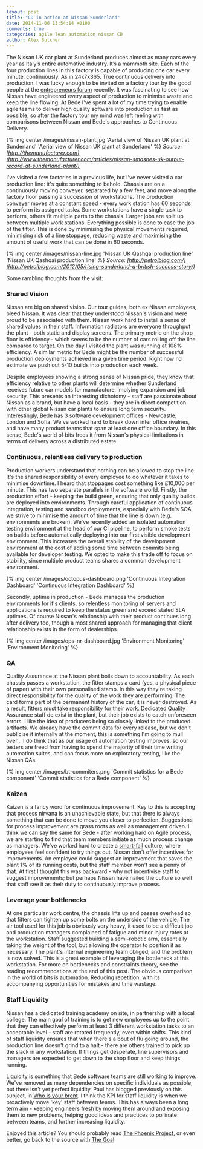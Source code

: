 ```yaml
---
layout: post
title: "CD in action at Nissan Sunderland"
date: 2014-11-06 13:54:14 +0100
comments: true
categories: agile lean automation nissan CD
author: Alex Butcher
---
```


The Nissan UK car plant at Sunderland produces almost as many cars every year as Italy’s entire automative industry. It’s a mammoth site.  Each of the four production lines in this factory is capable of producing one car every minute, continuously. As in 24x7x365. True continuous delivery into production. I was lucky enough to be invited on a factory tour by the good people at the [entrepreneurs forum](http://www.entrepreneursforum.net) recently. It was fascinating to see how Nissan have engineered every aspect of production to minimise waste and keep the line flowing. At Bede I've spent a lot of my time trying to enable agile teams to deliver high quality software into production as fast as possible, so after the factory tour my mind was left reeling with comparisons between Nissan and Bede's approaches to Continuous Delivery. 

{% img center /images/nissan-plant.jpg 'Aerial view of Nissan UK plant at Sunderland' 'Aerial view of Nissan UK plant at Sunderland' %}
*Source: [http://themanufacturer.com](http://www.themanufacturer.com/articles/nissan-smashes-uk-output-record-at-sunderland-plant/)*

<!-- more -->

I've visited a few factories in a previous life, but I've never visited a car production line: it's quite something to behold. Chassis are on a continuously moving conveyer, separated by a few feet, and move along the factory floor passing a succession of workstations.  The production conveyer moves at a constant speed - every work station has 60 seconds to perform its assigned tasks.  Some workstations have a single task to perform, others fit multiple parts to the chassis. Larger jobs are split up between multiple work stations.  Everything possible is done to ease the job of the fitter.  This is done by minimising the physical movements required, minimising risk of a line stoppage, reducing waste and maximising the amount of useful work that can be done in 60 seconds.

{% img center /images/nissan-line.jpg 'Nissan UK Qashqai production line' 'Nissan UK Qashqai production line' %}
*Source: [http://petrolblog.com/](http://petrolblog.com/2012/05/rising-sunderland-a-british-success-story/)*

Some rambling thoughts from the visit:

### Shared Vision

Nissan are big on shared vision. Our tour guides, both ex Nissan employees, bleed Nissan. It was clear that they understood Nissan's vision and were proud to be associated with them. Nissan work hard to install a sense of shared values in their staff. Information radiators are everyone throughput the plant - both static and display screens.  The primary metric on the shop floor is efficiency - which seems to be the number of cars rolling off the line compared to target.  On the day I visited the plant was running at 108% efficiency. A similar metric for Bede might be the number of successful production deployments achieved in a given time period.  Right now I'd estimate we push out 5-10 builds into production each week.

Despite employees showing a strong sense of Nissan pride, they know that efficiency relative to other plants will determine whether Sunderland receives future car models for manufacture, implying expansion and job security. This presents an interesting dichotomy - staff are passionate about Nissan as a brand, but have a local basis - they are in direct competition with other global Nissan car plants to ensure long term security.  Interestingly, Bede has 3 software development offices - Newcastle, London and Sofia.  We've worked hard to break down inter office rivalries, and have many product teams that span at least one office boundary.  In this sense, Bede's world of bits frees it from Nissan's physical limitations in terms of delivery across a distributed estate.

### Continuous, relentless delivery to production

Production workers understand that nothing can be allowed to stop the line. It's the shared responsibility of every employee to do whatever it takes to minimise downtime.  I heard that stoppages cost something like £10,000 per minute. This has two separate parallels in the software world.  Firstly, the production effort - keeping the build green, ensuring that only quality builds are deployed into environments. Through careful application of continuous integration, testing and sandbox deployments, especially with Bede's SOA, we strive to minimise the amount of time that the line is down (e.g. environments are broken). We've recently added an isolated automation testing environment at the head of our CI pipeline, to perform smoke tests on builds before automatically deploying into our first visible development environment. This increases the overall stability of the development environment at the cost of adding some time between commits being available for developer testing. We opted to make this trade off to focus on stability, since multiple product teams shares a common development environment.

{% img center /images/octopus-dashboard.png 'Continuous Integration Dashboard' 'Continuous Integration Dashboard' %}

Secondly, uptime in production - Bede manages the production environments for it's clients, so relentless monitoring of servers and applications is required to keep the status green and exceed stated SLA uptimes. Of course Nissan's relationship with their product continues long after delivery too, though a most shared approach for managing that client relationship exists in the form of dealerships.

{% img center /images/ops-nr-dashboard.jpg 'Environment Monitoring' 'Environment Monitoring' %}

### QA

Quality Assurance at the Nissan plant boils down to accountability.  As each chassis passes a workstation, the fitter stamps a card (yes, a physical piece of paper) with their own personalised stamp. In this way they're taking direct responsibility for the quality of the work they are performing. The card forms part of the permanent history of the car, it is never destroyed. As a result, fitters must take responsibility for their work.  Dedicated Quality Assurance staff do exist in the plant, but their job exists to catch unforeseen errors. I like the idea of producers being so closely linked to the produced artifacts. We already have the commit data for every release, but we don't publicise it internally at the moment, this is something I'm going to mull over...  I do think that as our usage of automation testing improves, so our testers are freed from having to spend the majority of their time writing automation suites, and can focus more on exploratory testing, like the Nissan QAs.

{% img center /images/bt-commiters.png 'Commit statistics for a Bede component' 'Commit statistics for a Bede component' %}

### Kaizen

Kaizen is a fancy word for continuous improvement. Key to this is accepting that process nirvana is an unachievable state, but that there is always something that can be done to move you closer to perfection. Suggestions for process improvement are grass roots as well as management driven. I think we can say the same for Bede - after working hard on Agile process, we are starting to find that team members initiate as much process change as managers. We've worked hard to create a [smart-fail](https://hbr.org/2013/01/to-increase-innovation-take-th/) culture, where employees feel confident to try things out.  Nissan don't offer incentives for improvements. An employee could suggest an improvement that saves the plant 1% of its running costs, but the staff member won't see a penny of that. At first I thought this was backward - why not incentivise staff to suggest improvements; but perhaps Nissan have nailed the culture so well that staff see it as their duty to continuously improve process.

### Leverage your bottlenecks

At one particular work centre, the chassis lifts up and passes overhead so that fitters can tighten up some bolts on the underside of the vehicle. The air tool used for this job is obviously very heavy, it used to be a difficult job and production managers complained of fatigue and minor injury rates at the workstation. Staff suggested building a semi-robotic arm, essentially taking the weight of the tool, but allowing the operator to position it as necessary. The plant's internal engineering team obliged, and the problem is now solved. This is a great example of leveraging the bottleneck at this workstation. For more on bottlenecks and constraints theory, see the reading recommendations at the end of this post. The obvious comparison in the world of bits is automation. Reducing repetition, with its accompanying opportunities for mistakes and time wastage.

### Staff Liquidity

Nissan has a dedicated training academy on site, in partnership with a local college.  The main goal of training is to get new employees up to the point that they can effectively perform at least 3 different workstation tasks to an acceptable level - staff are rotated frequently, even within shifts.  This kind of staff liquidity ensures that when there's a bout of flu going around, the production line doesn't grind to a halt - there are others trained to pick up the slack in any workstation. If things get desperate, line supervisors and managers are expected to get down to the shop floor and keep things running.

Liquidity is something that Bede software teams are still working to improve.  We've removed as many dependencies on specific individuals as possible, but there isn't yet perfect liquidity. Paul has blogged previously on this subject, in [Who is your brent](http://engineering.bedegaming.com/blog/2014/10/16/who-is-your-brent/). I think the KPI for staff liquidity is when we proactively move 'key' staff between teams. This has always been a long term aim - keeping engineers fresh by moving them around and exposing them to new problems, helping good ideas and practices to pollinate between teams, and further increasing liquidity.

Enjoyed this article? You should probably read [The Phoenix Project](http://www.amazon.co.uk/The-Phoenix-Project-Helping-Business-ebook/dp/B00AZRBLHO), or even better, go back to the source with [The Goal](http://www.amazon.co.uk/Goal-Process-Ongoing-Improvement-ebook/dp/B002LHRM2O/ref=sr_1_1?s=digital-text&ie=UTF8&qid=1415278766&sr=1-1&keywords=the+goal)






